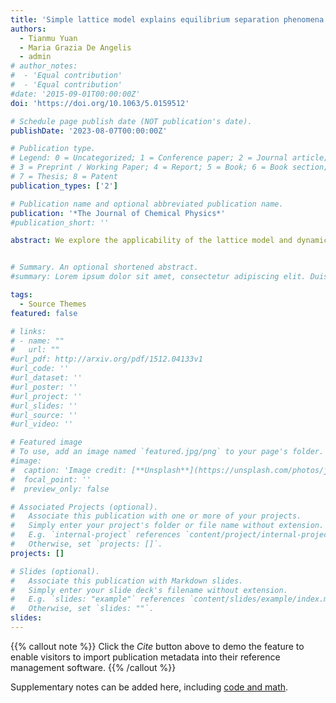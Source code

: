 ```yaml
---
title: 'Simple lattice model explains equilibrium separation phenomena in glassy polymers'
authors:
  - Tianmu Yuan
  - Maria Grazia De Angelis
  - admin
# author_notes:
#  - 'Equal contribution'
#  - 'Equal contribution'
#date: '2015-09-01T00:00:00Z'
doi: 'https://doi.org/10.1063/5.0159512'

# Schedule page publish date (NOT publication's date).
publishDate: '2023-08-07T00:00:00Z'

# Publication type.
# Legend: 0 = Uncategorized; 1 = Conference paper; 2 = Journal article;
# 3 = Preprint / Working Paper; 4 = Report; 5 = Book; 6 = Book section;
# 7 = Thesis; 8 = Patent
publication_types: ['2']

# Publication name and optional abbreviated publication name.
publication: '*The Journal of Chemical Physics*'
#publication_short: ''

abstract: We explore the applicability of the lattice model and dynamic mean field theory as a computationally efficient tool to study transport across heterogeneous porous media, such as mixed matrix membranes. As a starting point and to establish some basic definitions of properties analogous to those in the off-lattice systems, we consider transport across simple models of porous materials represented by a slit pore in a chemical potential gradient. Using this simple model, we investigate the distribution of density and flux under steady state conditions, define the permeability across the system, and explore how this property depends on the length of the pore and the solid–fluid interactions. Among other effects, we observe that the flux in the system goes through a maximum as the solid–fluid interaction is varied from weak to strong. This effect is dominated by the behavior of the fluid near the walls and is also confirmed by off-lattice molecular dynamics simulations. We further extend this study to explore transport across heterogeneous slit pore channels composed of two solids with different values of solid–fluid interaction strengths. We demonstrate that the lattice models and dynamic mean field theory provide a useful framework to pose questions on the accuracy and applicability of the classical theories of transport across heterogeneous porous systems.


# Summary. An optional shortened abstract.
#summary: Lorem ipsum dolor sit amet, consectetur adipiscing elit. Duis posuere tellus ac convallis placerat. Proin tincidunt magna sed ex sollicitudin condimentum.

tags:
  - Source Themes
featured: false

# links:
# - name: ""
#   url: ""
#url_pdf: http://arxiv.org/pdf/1512.04133v1
#url_code: ''
#url_dataset: ''
#url_poster: ''
#url_project: ''
#url_slides: ''
#url_source: ''
#url_video: ''

# Featured image
# To use, add an image named `featured.jpg/png` to your page's folder.
#image:
#  caption: 'Image credit: [**Unsplash**](https://unsplash.com/photos/jdD8gXaTZsc)'
#  focal_point: ''
#  preview_only: false

# Associated Projects (optional).
#   Associate this publication with one or more of your projects.
#   Simply enter your project's folder or file name without extension.
#   E.g. `internal-project` references `content/project/internal-project/index.md`.
#   Otherwise, set `projects: []`.
projects: []

# Slides (optional).
#   Associate this publication with Markdown slides.
#   Simply enter your slide deck's filename without extension.
#   E.g. `slides: "example"` references `content/slides/example/index.md`.
#   Otherwise, set `slides: ""`.
slides:
---
```


{{% callout note %}}
Click the _Cite_ button above to demo the feature to enable visitors to import publication metadata into their reference management software.
{{% /callout %}}

Supplementary notes can be added here, including [code and math](https://wowchemy.com/docs/content/writing-markdown-latex/).
